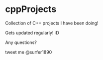 # cppProjects
Collection of C++ projects I have been doing!

Gets updated regularly! :D 

Any questions?

tweet me @surfer1890
